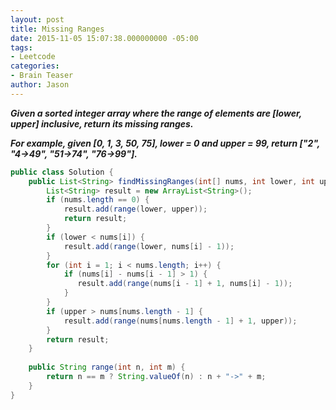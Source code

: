 ```yaml
---
layout: post
title: Missing Ranges
date: 2015-11-05 15:07:38.000000000 -05:00
tags:
- Leetcode
categories:
- Brain Teaser
author: Jason
---
```

<p><strong><em>Given a sorted integer array where the range of elements are [lower, upper] inclusive, return its missing ranges.</p>

For example, given [0, 1, 3, 50, 75], lower = 0 and upper = 99, return ["2", "4->49", "51->74", "76->99"].</em></strong></p>
``` java
public class Solution {
    public List<String> findMissingRanges(int[] nums, int lower, int upper) {
        List<String> result = new ArrayList<String>();
        if (nums.length == 0) {
            result.add(range(lower, upper));
            return result;
        }
        if (lower < nums[i]) {
            result.add(range(lower, nums[i] - 1));
        }
        for (int i = 1; i < nums.length; i++) {
            if (nums[i] - nums[i - 1] > 1) {
               result.add(range(nums[i - 1] + 1, nums[i] - 1));
            }
        }
        if (upper > nums[nums.length - 1] {
            result.add(range(nums[nums.length - 1] + 1, upper));
        }
        return result;
    }
    
    public String range(int n, int m) {
        return n == m ? String.valueOf(n) : n + "->" + m;
    }
}
```
